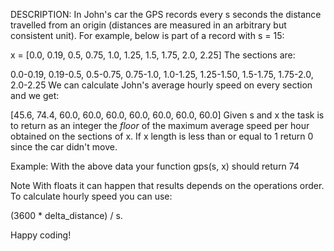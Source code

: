 DESCRIPTION:
In John's car the GPS records every s seconds the distance travelled from an origin (distances are measured in an arbitrary but consistent unit). For example, below is part of a record with s = 15:

x = [0.0, 0.19, 0.5, 0.75, 1.0, 1.25, 1.5, 1.75, 2.0, 2.25]
The sections are:

0.0-0.19, 0.19-0.5, 0.5-0.75, 0.75-1.0, 1.0-1.25, 1.25-1.50, 1.5-1.75, 1.75-2.0, 2.0-2.25
We can calculate John's average hourly speed on every section and we get:

[45.6, 74.4, 60.0, 60.0, 60.0, 60.0, 60.0, 60.0, 60.0]
Given s and x the task is to return as an integer the _floor_ of the maximum average speed per hour obtained on the sections of x. If x length is less than or equal to 1 return 0 since the car didn't move.

Example:
With the above data your function gps(s, x) should return 74

Note
With floats it can happen that results depends on the operations order. To calculate hourly speed you can use:

(3600 \* delta_distance) / s.

Happy coding!
